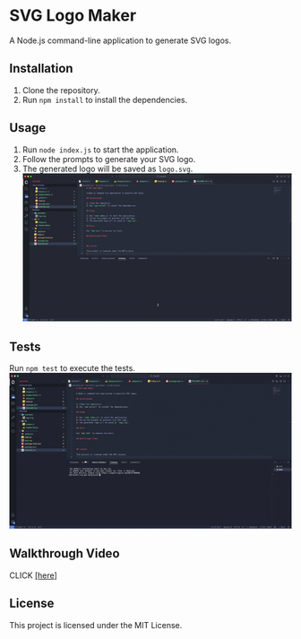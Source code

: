 # SVG Logo Maker

A Node.js command-line application to generate SVG logos.

## Installation

1. Clone the repository.
2. Run `npm install` to install the dependencies.

## Usage

1. Run `node index.js` to start the application.
2. Follow the prompts to generate your SVG logo.
3. The generated logo will be saved as `logo.svg`.
![INITIALIZE.gif](assets/images/gif1done.gif)

## Tests

Run `npm test` to execute the tests.
![RUNTEST-GIF](assets/images/gif2done.gif)

## Walkthrough Video

 CLICK [[here]](https://youtu.be/2ebdN9RPO0o?si=tKdN7l8ZdDTANmhM)




## License

This project is licensed under the MIT License.
